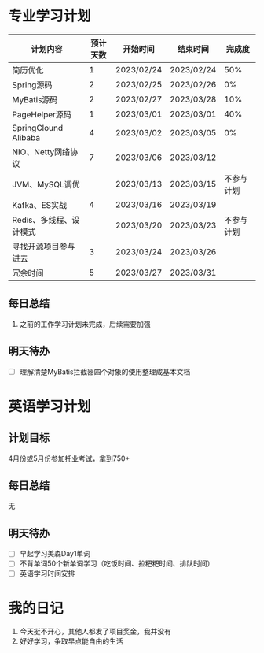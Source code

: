 

# 专业学习计划

| 计划内容                | 预计天数 | 开始时间   | 结束时间   | 完成度     |
| ----------------------- | -------- | ---------- | ---------- | ---------- |
| 简历优化                | 1        | 2023/02/24 | 2023/02/24 | 50%        |
| Spring源码              | 2        | 2023/02/25 | 2023/02/26 | 0%         |
| MyBatis源码             | 2        | 2023/02/27 | 2023/03/28 | 10%        |
| PageHelper源码          | 1        | 2023/03/01 | 2023/03/01 | 40%        |
| SpringClound Alibaba    | 4        | 2023/03/02 | 2023/03/05 | 0%         |
| NIO、Netty网络协议      | 7        | 2023/03/06 | 2023/03/12 |            |
| JVM、MySQL调优          |          | 2023/03/13 | 2023/03/15 | 不参与计划 |
| Kafka、ES实战           | 4        | 2023/03/16 | 2023/03/19 |            |
| Redis、多线程、设计模式 |          | 2023/03/20 | 2023/03/23 | 不参与计划 |
| 寻找开源项目参与进去    | 3        | 2023/03/24 | 2023/03/26 |            |
| 冗余时间                | 5        | 2023/03/27 | 2023/03/31 |            |

## 每日总结

1. 之前的工作学习计划未完成，后续需要加强

## 明天待办

- [ ] 理解清楚MyBatis拦截器四个对象的使用整理成基本文档

# 英语学习计划

## 计划目标

4月份或5月份参加托业考试，拿到750+

## 每日总结

无

## 明天待办

- [ ] 早起学习美森Day1单词
- [ ] 不背单词50个新单词学习（吃饭时间、拉粑粑时间、排队时间）
- [ ] 英语学习时间安排

# 我的日记

1. 今天挺不开心，其他人都发了项目奖金，我并没有
1. 好好学习，争取早点能自由的生活

